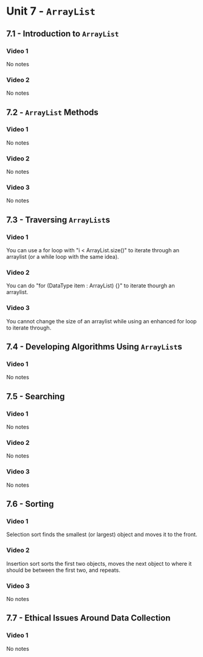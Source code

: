 # Unit 7 - `ArrayList`

## 7.1 - Introduction to `ArrayList`
### Video 1
No notes
### Video 2
No notes
## 7.2 - `ArrayList` Methods
### Video 1
No notes
### Video 2
No notes
### Video 3
No notes
## 7.3 - Traversing `ArrayList`s
### Video 1
You can use a for loop with "i < ArrayList.size()" to iterate through an arraylist (or a while loop with the same idea).
### Video 2
You can do "for (DataType item : ArrayList) {}" to iterate thourgh an arraylist.
### Video 3
You cannot change the size of an arraylist while using an enhanced for loop to iterate through.
## 7.4 - Developing Algorithms Using `ArrayList`s
### Video 1
No notes
## 7.5 - Searching
### Video 1
No notes
### Video 2
No notes
### Video 3
No notes
## 7.6 - Sorting
### Video 1
Selection sort finds the smallest (or largest) object and moves it to the front.
### Video 2
Insertion sort sorts the first two objects, moves the next object to where it should be between the first two, and repeats.
### Video 3
No notes
## 7.7 - Ethical Issues Around Data Collection
### Video 1
No notes
